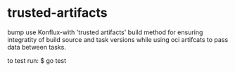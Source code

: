 # trusted-artifacts
bump
use Konflux-with 'trusted artifacts' build method for ensuring integratity of build source and task versions while using oci artifcats to pass data between tasks.


to test run:
$ go test



